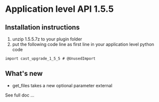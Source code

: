 # Application level API 1.5.5

## Installation instructions


1. unzip 1.5.5.7z to your plugin folder
2. put the following code line as first line in your application level python code

`import cast_upgrade_1_5_5 # @UnusedImport`


## What's new

* get_files takes a new optional parameter external 

See full doc ...

